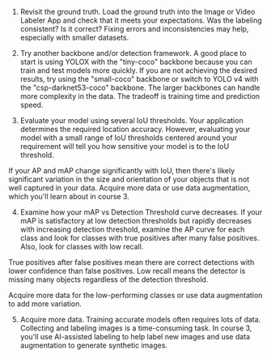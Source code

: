 1. Revisit the ground truth. Load the ground truth into the Image or Video Labeler App and check that it meets your expectations. Was the labeling consistent? Is it correct? Fixing errors and inconsistencies may help, especially with smaller datasets.

2. Try another backbone and/or detection framework. A good place to start is using YOLOX with the "tiny-coco" backbone because you can train and test models more quickly. If you are not achieving the desired results, try using the "small-coco" backbone or switch to YOLO v4 with the "csp-darknet53-coco" backbone. The larger backbones can handle more complexity in the data. The tradeoff is training time and prediction speed.

3. Evaluate your model using several IoU thresholds. Your application determines the required location accuracy. However, evaluating your model with a small range of IoU thresholds centered around your requirement will tell you how sensitive your model is to the IoU threshold. 

If your AP and mAP change significantly with IoU, then there's likely significant variation in the size and orientation of your objects that is not well captured in your data. Acquire more data or use data augmentation, which you'll learn about in course 3.

4. Examine how your mAP vs Detection Threshold curve decreases. If your mAP is satisfactory at low detection thresholds but rapidly decreases with increasing detection threshold, examine the AP curve for each class and look for classes with true positives after many false positives. Also, look for classes with low recall. 

True positives after false positives mean there are correct detections with lower confidence than false positives. Low recall means the detector is missing many objects regardless of the detection threshold. 

Acquire more data for the low-performing classes or use data augmentation to add more variation. 

5. Acquire more data. Training accurate models often requires lots of data. Collecting and labeling images is a time-consuming task. In course 3, you'll use AI-assisted labeling to help label new images and use data augmentation to generate synthetic images.

